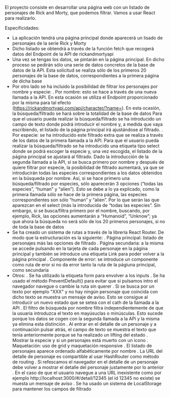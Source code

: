 El proyecto consiste en desarrollar una página web con un listado de personajes de Rick and Morty, que podemos filtrar. Vamos a usar React para realizarlo.

Especificidades:
- La aplicación tendrá una página principal donde aparecerá un lisado de personajes de la serie Rick y Morty
- Dicho listado se obtendrá a través de la función fetch que recogerá datos del Endpoint de la API de rickandmortyapi
- Una vez se tengas los datos, se pintarán en la página principal. En dicho proceso se pedirán sólo una serie de datos concretos de la base de datos de la API. Esta solicitud se realiza sólo de los primeros 20 personajes de la base de datos, correspondientes a la primera página de dicha base
- Por otro lado se ha incluido la posibilidad de filtrar los personajes por nombre y especie:
. Por nombre: esto se hace a través de una nueva llamada a la API. En esta ocasión se utiliza el Endpoint proporcionado por la misma para tal efecto (https://rickandmortyapi.com/api/character/?name=). En esta ocasión, la búsqueda/filtrado se hará sobre la totalidad de la base de datos
Para que el usuario pueda realizar la búsqueda/filtrado se ha introducido un campo de texto donde podrá introducir el nombre y, a medida que vaya escribiendo, el listado de la página principal irá ajustándose al filtrado.
. Por especie: se ha introducido este filtrado extra que se realiza a través de los datos de la primera llamada a la API. 
Para que el usuario pueda realizar la búsqueda/filtrado se ha introducido una etiqueta tipo select donde se podrá escoger la especie y, una vez escogida, el listado de la página principal se ajustará al filtrado.
Dado la introducción de la segunda llamada a la API, si se busca primero por nombre y después de quiere filtrar por especie, la posibilidad de filtrado aumentará, ya que se introducirán todas las especies correspondientes a los datos obtenidos en la búsqueda por nombre. 
Así, si se hace primero una búsqueda/filtrado por especies, sólo aparecerán 3 opciones (“todas las especies”, “human” y “alien”). Esto se debe a lo ya explicado, como la primera llamada sólo se hace de la primera página, las especies correspondientes son sólo “human” y “alien”. Por lo que serán las que aparezcan en el select (más la introducida de “todas las especies”. Sin embargo, si se busca/filtra primero por el nombre, buscando, por ejemplo, Rick, las opciones aumentarán a “Humanoid”, “Unknow”; ya que ahora la búsqueda no será sólo de los 20 primeros personajes, si no de toda la base de datos
- Se ha creado un sistema de rutas a través de la librería React Router. De modo que la estructuración es la siguiente:
. Página principal: listado de personajes más las opciones de filtrado
. Página secundaria: a la misma se accede pulsando en la tarjeta de cada personaje en la página principal y también se introduce una etiqueta Link para poder volver a la página principal
. Componente de error: se introduce un componente como ruta de eror si no da error tanto la ruta de la págiuna principal, como secundaria
- Otros:
. Se ha utilizado la etiqueta form para envolver a los inputs
. Se ha usado el método PreventDefault() para evitar  que si pulsamos intro el navegador navegue o cambie la ruta sin querer
. Si se busca por un texto por ejemplo "XXX" y no hay ningún personaje que coincida con dicho texto se muestra un mensaje de aviso. Esto se consigue al introducir un nuevo estado que se setea con el cath de la llamada a la API
. El filtro de búsqueda por nombre filtra independientemente de que la usuaria introduzca el texto en mayúsuclas o minúsculas. Esto sucede porque los datos se cogen con la segunda llamada a la APi y la misma ya elimina esta distinción
. Al entrar en el detalle de un personaje y a continuación pulsar atrás, el campo de texto se muestra el texto que tenía anteriormente porque se ha realizado un lifting del estado
. Mostrar la especie y si un personajes está muerto con un icono
. Maquetación: uso de grid y maquetación responsive
. El listado de personajes aparece ordenado alfabéticamente por nombre
. La URL del detalle de personaje es compartible al usar HashRouter como método de routing
. Si refescamos el navegador en el detalle de un personaje debe volver a mostrar el detalle del personaje justamente por lo anterior
. En el caso de que el usuario navegue a una URL inexistente como por ejemplo http://localhost:3000/#/detail/12345 (el id 12345 no existe) se muesta un mensaje de aviso
. Se ha usado un sistema de LocalStorage para mantener los campos de filtrado
